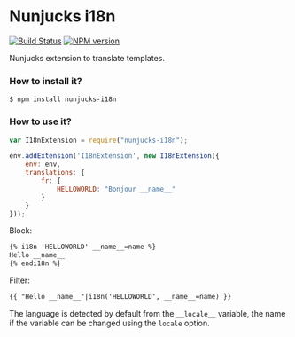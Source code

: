 # Nunjucks i18n

[![Build Status](https://travis-ci.org/SamyPesse/nunjucks-i18n.png?branch=master)](https://travis-ci.org/SamyPesse/nunjucks-i18n)
[![NPM version](https://badge.fury.io/js/nunjucks-i18n.svg)](http://badge.fury.io/js/nunjucks-i18n)

Nunjucks extension to translate templates.

### How to install it?

```
$ npm install nunjucks-i18n
```

### How to use it?

```js
var I18nExtension = require("nunjucks-i18n");

env.addExtension('I18nExtension', new I18nExtension({
	env: env,
	translations: {
		fr: {
			HELLOWORLD: "Bonjour __name__"
		}
	}
}));
```

Block:

```html
{% i18n 'HELLOWORLD' __name__=name %}
Hello __name__
{% endi18n %}
```

Filter:

```html
{{ "Hello __name__"|i18n('HELLOWORLD', __name__=name) }}
```

The language is detected by default from the `__locale__` variable, the name if the variable can be changed using the `locale` option.
